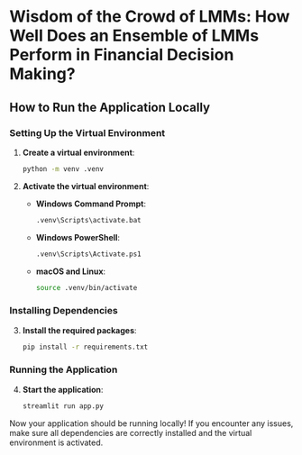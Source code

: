 # Wisdom of the Crowd of LMMs: How Well Does an Ensemble of LMMs Perform in Financial Decision Making?

## How to Run the Application Locally

### Setting Up the Virtual Environment

1. **Create a virtual environment**:
    ```sh
    python -m venv .venv
    ```

2. **Activate the virtual environment**:
    - **Windows Command Prompt**:
        ```sh
        .venv\Scripts\activate.bat
        ```
    - **Windows PowerShell**:
        ```sh
        .venv\Scripts\Activate.ps1
        ```
    - **macOS and Linux**:
        ```sh
        source .venv/bin/activate
        ```

### Installing Dependencies

3. **Install the required packages**:
    ```sh
    pip install -r requirements.txt
    ```

### Running the Application

4. **Start the application**:
    ```sh
    streamlit run app.py
    ```

Now your application should be running locally! If you encounter any issues, make sure all dependencies are correctly installed and the virtual environment is activated.
